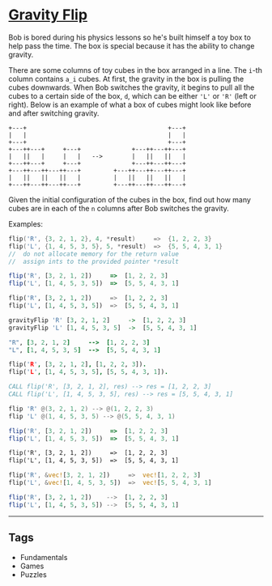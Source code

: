 # [Gravity Flip](https://www.codewars.com/kata/5f70c883e10f9e0001c89673)

Bob is bored during his physics lessons so he's built himself a toy box to help pass the time. The box is special because it has the ability to change gravity.

There are some columns of toy cubes in the box arranged in a line. The `i`-th column contains `a_i` cubes. At first, the gravity in the box is pulling the cubes downwards. When Bob switches the gravity, it begins to pull all the cubes to a certain side of the box, `d`, which can be either `'L'` or `'R'` (left or right). Below is an example of what a box of cubes might look like before and after switching gravity.

```
+---+                                       +---+
|   |                                       |   |
+---+                                       +---+
+---++---+     +---+              +---++---++---+
|   ||   |     |   |   -->        |   ||   ||   |
+---++---+     +---+              +---++---++---+
+---++---++---++---+         +---++---++---++---+
|   ||   ||   ||   |         |   ||   ||   ||   |
+---++---++---++---+         +---++---++---++---+
```

Given the initial configuration of the cubes in the box, find out how many cubes are in each of the `n` columns after Bob switches the gravity.

Examples:

```c
flip('R', {3, 2, 1, 2}, 4, *result)     =>  {1, 2, 2, 3}
flip('L', {1, 4, 5, 3, 5}, 5, *result)  =>  {5, 5, 4, 3, 1}
//  do not allocate memory for the return value
//  assign ints to the provided pointer *result
```

```javascript
flip('R', [3, 2, 1, 2])     =>  [1, 2, 2, 3]
flip('L', [1, 4, 5, 3, 5])  =>  [5, 5, 4, 3, 1]
```

```python
flip('R', [3, 2, 1, 2])     =>  [1, 2, 2, 3]
flip('L', [1, 4, 5, 3, 5])  =>  [5, 5, 4, 3, 1]
```

```haskell
gravityFlip 'R' [3, 2, 1, 2]     ->  [1, 2, 2, 3]
gravityFlip 'L' [1, 4, 5, 3, 5]  ->  [5, 5, 4, 3, 1]
```

```ruby
"R", [3, 2, 1, 2]     -->  [1, 2, 2, 3]
"L", [1, 4, 5, 3, 5]  -->  [5, 5, 4, 3, 1]
```

```prolog
flip('R', [3, 2, 1, 2], [1, 2, 2, 3]).
flip('L', [1, 4, 5, 3, 5], [5, 5, 4, 3, 1]).
```

```fortran
CALL flip('R', [3, 2, 1, 2], res) --> res = [1, 2, 2, 3]
CALL flip('L', [1, 4, 5, 3, 5], res) --> res = [5, 5, 4, 3, 1]
```

```powershell
flip 'R' @(3, 2, 1, 2) --> @(1, 2, 2, 3)
flip 'L' @(1, 4, 5, 3, 5) --> @(5, 5, 4, 3, 1)
```

```typescript
flip('R', [3, 2, 1, 2])     =>  [1, 2, 2, 3]
flip('L', [1, 4, 5, 3, 5])  =>  [5, 5, 4, 3, 1]
```

```cfml
flip('R', [3, 2, 1, 2])     =>  [1, 2, 2, 3]
flip('L', [1, 4, 5, 3, 5])  =>  [5, 5, 4, 3, 1]
```

```rust
flip('R', &vec![3, 2, 1, 2])     =>  vec![1, 2, 2, 3]
flip('L', &vec![1, 4, 5, 3, 5])  =>  vec![5, 5, 4, 3, 1]
```

```julia
flip('R', [3, 2, 1, 2])    -->  [1, 2, 2, 3]
flip('L', [1, 4, 5, 3, 5]) -->  [5, 5, 4, 3, 1]
```

---

## Tags

- Fundamentals
- Games
- Puzzles
